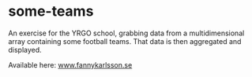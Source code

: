 # some-teams
An exercise for the YRGO school, grabbing data from a multidimensional array containing some football teams.
That data is then aggregated and displayed. 

Available here: www.fannykarlsson.se
